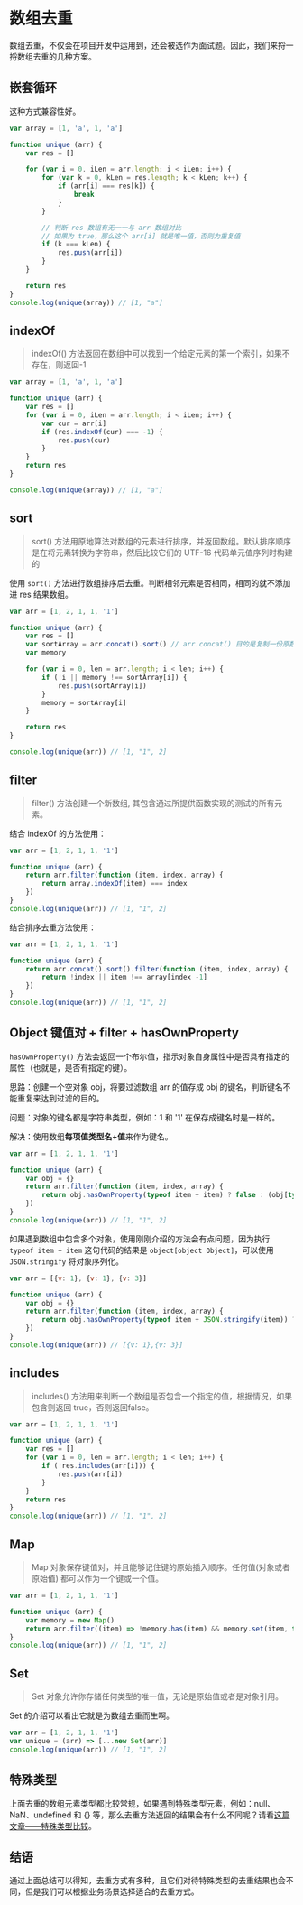 # 数组去重

数组去重，不仅会在项目开发中运用到，还会被选作为面试题。因此，我们来捋一捋数组去重的几种方案。

## 嵌套循环

这种方式兼容性好。
```js
var array = [1, 'a', 1, 'a']

function unique (arr) {
    var res = []

    for (var i = 0, iLen = arr.length; i < iLen; i++) {
        for (var k = 0, kLen = res.length; k < kLen; k++) {
            if (arr[i] === res[k]) {
                break
            }
        }

        // 判断 res 数组有无一一与 arr 数组对比
        // 如果为 true，那么这个 arr[i] 就是唯一值，否则为重复值
        if (k === kLen) {
            res.push(arr[i])
        }
    }

    return res
}
console.log(unique(array)) // [1, "a"]
```

## indexOf

> indexOf() 方法返回在数组中可以找到一个给定元素的第一个索引，如果不存在，则返回-1

```js
var array = [1, 'a', 1, 'a']

function unique (arr) {
    var res = []
    for (var i = 0, iLen = arr.length; i < iLen; i++) {
        var cur = arr[i]
        if (res.indexOf(cur) === -1) {
            res.push(cur)
        }
    }
    return res
}

console.log(unique(array)) // [1, "a"]
```

## sort

> sort() 方法用原地算法对数组的元素进行排序，并返回数组。默认排序顺序是在将元素转换为字符串，然后比较它们的 UTF-16 代码单元值序列时构建的

使用 `sort()` 方法进行数组排序后去重。判断相邻元素是否相同，相同的就不添加进 res 结果数组。
```js
var arr = [1, 2, 1, 1, '1']

function unique (arr) {
    var res = []
    var sortArray = arr.concat().sort() // arr.concat() 目的是复制一份原数组，使后面操作不影响原数组
    var memory

    for (var i = 0, len = arr.length; i < len; i++) {
        if (!i || memory !== sortArray[i]) {
            res.push(sortArray[i])
        }
        memory = sortArray[i]
    }

    return res
}

console.log(unique(arr)) // [1, "1", 2]
```

## filter

> filter() 方法创建一个新数组, 其包含通过所提供函数实现的测试的所有元素。

结合 indexOf 的方法使用：
```js
var arr = [1, 2, 1, 1, '1']

function unique (arr) {
    return arr.filter(function (item, index, array) {
        return array.indexOf(item) === index
    })
}
console.log(unique(arr)) // [1, "1", 2]
```

结合排序去重方法使用：
```js
var arr = [1, 2, 1, 1, '1']

function unique (arr) {
    return arr.concat().sort().filter(function (item, index, array) {
        return !index || item !== array[index -1]
    })
}
console.log(unique(arr)) // [1, "1", 2]
```

## Object 键值对 + filter + hasOwnProperty

`hasOwnProperty()` 方法会返回一个布尔值，指示对象自身属性中是否具有指定的属性（也就是，是否有指定的键）。

思路：创建一个空对象 obj，将要过滤数组 arr 的值存成 obj 的键名，判断键名不能重复来达到过滤的目的。

问题：对象的键名都是字符串类型，例如：1 和 '1' 在保存成键名时是一样的。

解决：使用数组**每项值类型名+值**来作为键名。

```js
var arr = [1, 2, 1, 1, '1']

function unique (arr) {
    var obj = {}
    return arr.filter(function (item, index, array) {
        return obj.hasOwnProperty(typeof item + item) ? false : (obj[typeof item + item] = true)
    })
}
console.log(unique(arr)) // [1, "1", 2]
```

如果遇到数组中包含多个对象，使用刚刚介绍的方法会有点问题，因为执行 `typeof item + item` 这句代码的结果是 `object[object Object]`，可以使用 `JSON.stringify` 将对象序列化。
```js
var arr = [{v: 1}, {v: 1}, {v: 3}]

function unique (arr) {
    var obj = {}
    return arr.filter(function (item, index, array) {
        return obj.hasOwnProperty(typeof item + JSON.stringify(item)) ? false : (obj[typeof item + JSON.stringify(item)] = true)
    })
}
console.log(unique(arr)) // [{v: 1},{v: 3}]
```

## includes

> includes() 方法用来判断一个数组是否包含一个指定的值，根据情况，如果包含则返回 true，否则返回false。

```js
var arr = [1, 2, 1, 1, '1']

function unique (arr) {
    var res = []
    for (var i = 0, len = arr.length; i < len; i++) {
        if (!res.includes(arr[i])) {
            res.push(arr[i])
        }
    }
    return res
}
console.log(unique(arr)) // [1, "1", 2]
```

## Map

> Map 对象保存键值对，并且能够记住键的原始插入顺序。任何值(对象或者原始值) 都可以作为一个键或一个值。

```js
var arr = [1, 2, 1, 1, '1']

function unique (arr) {
    var memory = new Map()
    return arr.filter((item) => !memory.has(item) && memory.set(item, true))
}
console.log(unique(arr)) // [1, "1", 2]
```

## Set

> Set 对象允许你存储任何类型的唯一值，无论是原始值或者是对象引用。

Set 的介绍可以看出它就是为数组去重而生啊。

```js
var arr = [1, 2, 1, 1, '1']
var unique = (arr) => [...new Set(arr)]
console.log(unique(arr)) // [1, "1", 2]
```

## 特殊类型

上面去重的数组元素类型都比较常规，如果遇到特殊类型元素，例如：null、NaN、undefined 和 {} 等，那么去重方法返回的结果会有什么不同呢？请看[这篇文章——特殊类型比较](https://github.com/mqyqingfeng/Blog/issues/27)。

## 结语

通过上面总结可以得知，去重方式有多种，且它们对待特殊类型的去重结果也会不同，但是我们可以根据业务场景选择适合的去重方式。